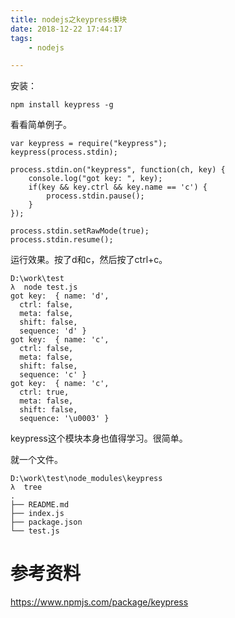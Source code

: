 ```yaml
---
title: nodejs之keypress模块
date: 2018-12-22 17:44:17
tags:
	- nodejs

---
```




安装：

```
npm install keypress -g
```

看看简单例子。

```
var keypress = require("keypress");
keypress(process.stdin);

process.stdin.on("keypress", function(ch, key) {
	console.log("got key: ", key);
	if(key && key.ctrl && key.name == 'c') {
		process.stdin.pause();
	}
});

process.stdin.setRawMode(true);
process.stdin.resume();
```

运行效果。按了d和c，然后按了ctrl+c。

```
D:\work\test
λ  node test.js
got key:  { name: 'd',
  ctrl: false,
  meta: false,
  shift: false,
  sequence: 'd' }
got key:  { name: 'c',
  ctrl: false,
  meta: false,
  shift: false,
  sequence: 'c' }
got key:  { name: 'c',
  ctrl: true,
  meta: false,
  shift: false,
  sequence: '\u0003' }
```



keypress这个模块本身也值得学习。很简单。

就一个文件。

```
D:\work\test\node_modules\keypress
λ  tree
.
├── README.md
├── index.js
├── package.json
└── test.js
```



# 参考资料

https://www.npmjs.com/package/keypress








